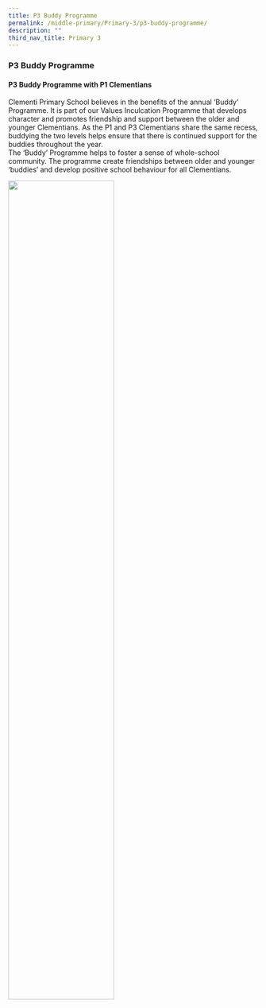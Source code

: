 ```yaml
---
title: P3 Buddy Programme
permalink: /middle-primary/Primary-3/p3-buddy-programme/
description: ""
third_nav_title: Primary 3
---
```

### P3 Buddy Programme

#### P3 Buddy Programme with P1 Clementians
Clementi Primary School believes in the benefits of the annual ‘Buddy’ Programme. It is part of our Values Inculcation Programme that develops character and promotes friendship and support between the older and younger Clementians. As the P1 and P3 Clementians share the same recess, buddying the two levels helps ensure that there is continued support for the buddies throughout the year.<br>
The ‘Buddy’ Programme helps to foster a sense of whole-school community. The programme create friendships between older and younger ‘buddies’ and develop positive school behaviour for all Clementians.

<img src="/images/Buddy.gif" 
     style="width:65%">